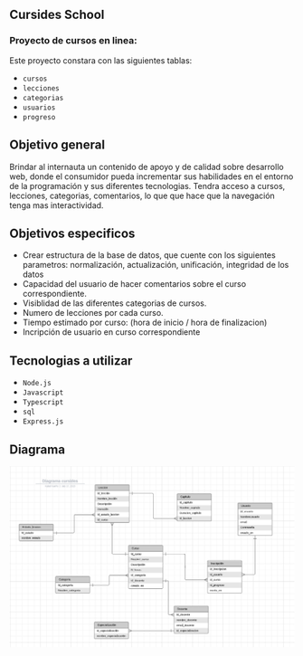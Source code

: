 ## Cursides School

### Proyecto de cursos en linea:
Este proyecto constara con las siguientes tablas: 
- ``cursos``
- ``lecciones``
- ``categorias``
- ``usuarios``
- ``progreso``

## Objetivo general
Brindar al internauta un contenido de apoyo y de calidad sobre desarrollo web, donde el consumidor pueda incrementar sus habilidades en el entorno de la programación y sus diferentes tecnologias. Tendra acceso a cursos, lecciones, categorias, comentarios, lo que que hace que la navegación tenga mas interactividad.

## Objetivos especificos
- Crear estructura de la base de datos, que cuente con los siguientes parametros: normalización, actualización, unificación, integridad de los datos
- Capacidad del usuario de hacer comentarios sobre el curso correspondiente.
- Visiblidad de las diferentes categorias de cursos.
- Numero de lecciones por cada curso.
- Tiempo estimado por curso: (hora de inicio / hora de finalizacion)
- Incripción de usuario en curso correspondiente

## Tecnologias a utilizar 
- ``Node.js``
- ``Javascript``
- ``Typescript``
- ``sql``
- ``Express.js``	


## Diagrama 
<img src="diagram/diagram.png">